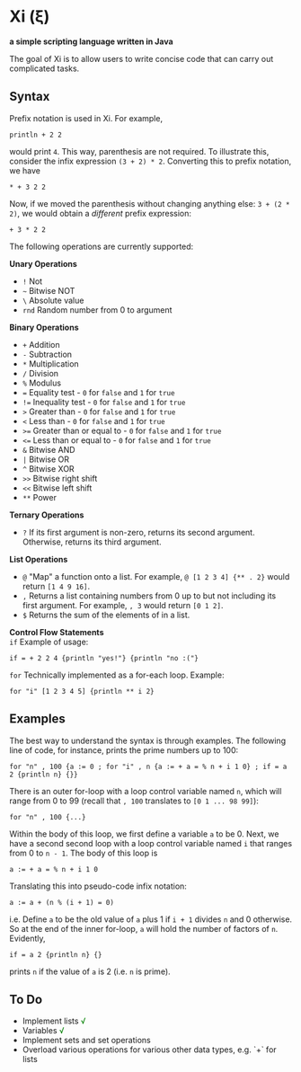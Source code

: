 Xi (ξ)
=======
**a simple scripting language written in Java**

The goal of Xi is to allow users to write concise code that can carry out complicated tasks.

Syntax
---

Prefix notation is used in Xi. For example,

    println + 2 2
    
would print `4`. This way, parenthesis are not required. To illustrate this, consider the infix expression `(3 + 2) * 2`. Converting this to prefix 
notation, we have

    * + 3 2 2
    
Now, if we moved the parenthesis without changing anything else: `3 + (2 * 2)`, we would obtain a *different* prefix expression:

    + 3 * 2 2

The following operations are currently supported:

**Unary Operations**    
- `!`		Not  
- `~`		Bitwise NOT  
- `\`		Absolute value  
- `rnd`		Random number from 0 to argument

**Binary Operations**  
- `+`		Addition   
- `-`  		Subtraction   
- `*`  		Multiplication  
- `/`  		Division   
- `%`  		Modulus  
- `=`  		Equality test - `0` for `false` and `1` for `true`  
- `!=`		Inequality test - `0` for `false` and `1` for `true`  
- `>`  		Greater than - `0` for `false` and `1` for `true`  
- `<`  		Less than - `0` for `false` and `1` for `true`   
- `>=`  	Greater than or equal to - `0` for `false` and `1` for `true`  
- `<=`  	Less than or equal to - `0` for `false` and `1` for `true`  
- `&`  		Bitwise AND  
- `|`  		Bitwise OR   
- `^`		Bitwise XOR  
- `>>`		Bitwise right shift  
- `<<`  	Bitwise left shift  
- `**`		Power  

**Ternary Operations**  
- `?`		If its first argument is non-zero, returns its second argument. Otherwise, returns its third argument.  

**List Operations**  
- `@`		"Map" a function onto a list. For example, `@ [1 2 3 4] {** . 2}` would return `[1 4 9 16]`.  
- `,`		Returns a list containing numbers from 0 up to but not including its first argument. For example, `, 3` would return `[0 1 2]`.  
- `$`		Returns the sum of the elements of in a list.

**Control Flow Statements**  
`if`  	Example of usage:

    if = + 2 2 4 {println "yes!"} {println "no :("}
    
`for`  	Technically implemented as a for-each loop. Example:

    for "i" [1 2 3 4 5] {println ** i 2}

Examples
--------

The best way to understand the syntax is through examples. The following line of code, for instance, prints the prime numbers up to 100:

    for "n" , 100 {a := 0 ; for "i" , n {a := + a = % n + i 1 0} ; if = a 2 {println n} {}}

There is an outer for-loop with a loop control variable named `n`, which will range from 0 to 99 (recall that `, 100` translates to `[0 1 ... 98 99]`):

    for "n" , 100 {...}
    
Within the body of this loop, we first define a variable `a` to be 0. Next, we have a second second loop with a loop control variable named `i` that 
ranges from 0 to `n - 1`. The body of this loop is

    a := + a = % n + i 1 0
    
Translating this into pseudo-code infix notation:

	a := a + (n % (i + 1) = 0)
	
i.e. Define `a` to be the old value of `a` plus 1 if `i + 1` divides `n` and 0 otherwise. So at the end of the inner for-loop, `a` will hold the number 
of factors of `n`. Evidently,

    if = a 2 {println n} {}
    
prints `n` if the value of `a` is 2 (i.e. `n` is prime).

To Do
-----

<ul>
	<li>Implement lists <FONT COLOR="#008000">√</FONT></li>
	<li>Variables <FONT COLOR="#008000">√</FONT></li>
	<li>Implement sets and set operations</li>
	<li>Overload various operations for various other data types, e.g. `+` for lists</li>
</ul>
